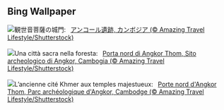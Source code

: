## Bing Wallpaper
![](https://www.bing.com/th?id=OHR.AngkorPark_JA-JP7719711425_UHD.jpg&w=1000)観世音菩薩の城門:&nbsp;&ensp;[アンコール遺跡, カンボジア (© Amazing Travel Lifestyle/Shutterstock)](https://www.bing.com/th?id=OHR.AngkorPark_JA-JP7719711425_UHD.jpg)
<br><br/>
![](https://www.bing.com/th?id=OHR.AngkorPark_IT-IT0676131866_UHD.jpg&w=1000)Una città sacra nella foresta:&nbsp;&ensp;[Porta nord di Angkor Thom, Sito archeologico di Angkor, Cambogia  (© Amazing Travel Lifestyle/Shutterstock)](https://www.bing.com/th?id=OHR.AngkorPark_IT-IT0676131866_UHD.jpg)
<br><br/>
![](https://www.bing.com/th?id=OHR.AngkorPark_FR-FR1945266452_UHD.jpg&w=1000)L’ancienne cité Khmer aux temples majestueux:&nbsp;&ensp;[Porte nord d'Angkor Thom, Parc archéologique d'Angkor, Cambodge (© Amazing Travel Lifestyle/Shutterstock)](https://www.bing.com/th?id=OHR.AngkorPark_FR-FR1945266452_UHD.jpg)
<br><br/>
